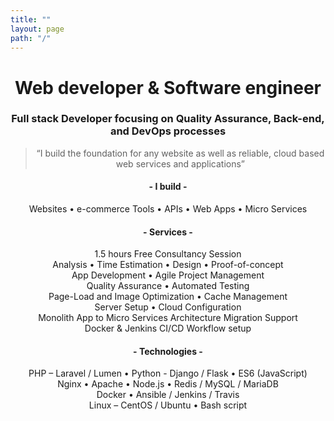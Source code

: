 ```yaml
---
title: ""
layout: page
path: "/"
---
```

<div style="text-align: center">

# Web developer & Software engineer
### Full stack Developer focusing on Quality Assurance, Back-end, and DevOps processes

>“I build the foundation for any website as well as reliable, cloud based web services and applications”

#### - I build -
 Websites  •  e-commerce Tools  •  APIs  •  Web Apps  •  Micro Services

#### - Services -
1.5 hours Free Consultancy Session <br/>
Analysis  •  Time Estimation  •  Design  •  Proof-of-concept <br/>
App Development  •  Agile Project Management <br/>
Quality Assurance  •  Automated Testing <br/>
Page-Load and Image Optimization  •  Cache Management <br/>
Server Setup  •  Cloud Configuration <br/>
Monolith App to Micro Services Architecture Migration Support <br/>
Docker & Jenkins CI/CD Workflow setup <br/>

#### - Technologies -
PHP – Laravel / Lumen  •  Python - Django / Flask  •  ES6 (JavaScript) <br/>
Nginx  •  Apache  •  Node.js  •  Redis / MySQL / MariaDB <br/>
Docker  •  Ansible / Jenkins / Travis <br/>
Linux – CentOS / Ubuntu  •  Bash script <br/>

</div>